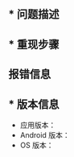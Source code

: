 ## \* 问题描述


## \* 重现步骤


## 报错信息

<!-- 如果没有报错则不需要填写 -->

## \* 版本信息

- 应用版本：
- Android 版本：
- OS 版本：


<!-- 示例：
- 应用版本：1.0
- Android 版本：13
- OS 版本：MIUI 14 -->
